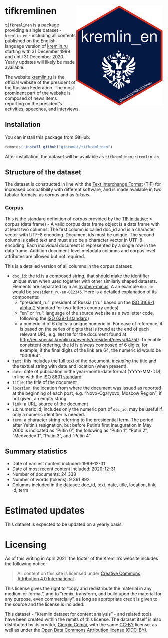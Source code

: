 
<!-- README.md is generated from README.Rmd. Please edit that file -->

# tifkremlinen <a href='https://github.com/giocomai/tifkremlinen'><img src='man/figures/hex-kremlin_en.png' align="right" height="320" /></a>

<!-- badges: start -->

<!-- badges: end -->

`tifkremlinen` is a package providing a single dataset - `kremlin_en` -
including all contents published on the English-language version of
[kremlin.ru](http://en.kremlin.ru/) starting with 31 December 1999 and
until 31 December 2020. Yearly updates will likely be made available.

The website [kremlin.ru](http://en.kremlin.ru/) is the official website
of the president of the Russian Federation. The most prominent part of
the website is composed of news items reporting on the president’s
activities, speeches, and interviews.

## Installation

You can install this package from GitHub:

``` r
remotes::install_github("giocomai/tifkremlinen")
```

After installation, the dataset will be available as
`tifkremlinen::kremlin_en`

## Structure of the dataset

The dataset is constructed in line with the [Text Interchange
Format](https://docs.ropensci.org/tif/) (TIF) for increased
compatibility with different software, and is made available in two
tabular formats, as *corpus* and as *tokens*.

### Corpus

This is the standard definition of *corpus* provided by the [TIF
initiative](https://docs.ropensci.org/tif/): \> corpus (data frame) - A
valid corpus data frame object is a data frame with at least two
columns. The first column is called doc\_id and is a character vector
with UTF-8 encoding. Document ids must be unique. The second column is
called text and must also be a character vector in UTF-8 encoding. Each
individual document is represented by a single row in the data frame.
Addition document-level metadata columns and corpus level attributes are
allowed but not required.

This is a detailed version of all columns in the corpus dataset:

  - `doc_id`: the id is a composed string, that should make the
    identifier unique even when used together with other similarly
    shaped datasets. Elements are separated by a an
    [hyphen-minus](https://en.wikipedia.org/wiki/Hyphen-minus). A an
    example `doc_id` would be `president_ru-en-012345`. Here is a
    detailed explanation of its components:
      - “president\_ru”: president of Russia (“ru” based on the
        [ISO 3166-1
        alpha-2](https://en.wikipedia.org/wiki/List_of_ISO_3166_country_codes)
        standard for two-letters country codes)
      - “en” or “ru”: language of the source website as a two letter
        code, following the [ISO 639-1
        standard](https://en.wikipedia.org/wiki/List_of_ISO_639-1_codes))
      - a numeric id of 6 digits: a unique numeric id. For ease of
        reference, it is based on the series of digits that is found at
        the end of each relevant URL, e.g. `064750` for the document
        found at:
        <http://en.special.kremlin.ru/events/president/news/64750>. To
        enable consistent ordering, the id is *always* composed of 6
        digits; for example, if the final digits of the link are 64, the
        numeric id would be “000064”.
  - `text`: this includes the full text of the document, *including* the
    title and the textual string with date and location (when present).
  - `date`: date of publication in the year-month-date format
    (YYYY-MM-DD), in line with the [ISO 8601
    standard](https://en.wikipedia.org/wiki/ISO_8601).
  - `title`: the title of the document
  - `location`: the location from where the document was issued as
    reported at the beginning of each post, e.g. “Novo-Ogaryovo, Moscow
    Region”; if not given, an empty string.
  - `link`: a URL, source of the document
  - `id`: numeric id; includes only the numeric part of `doc_id`, may be
    useful if only a numeric identifier is needed.
  - `term`: a character string referring to the presidential term. The
    period after Yeltin’s resignation, but before Putin’s first
    inauguration in May 2000 is indicated as “Putin 0”, the following as
    “Putin 1”, “Putin 2”, “Medvedev 1”, “Putin 3”, and “Putin 4”

## Summary statistics

  - Date of earliest content included: 1999-12-31
  - Date of most recent content included: 2020-12-31
  - Number of documents: 24 338
  - Number of words (tokens): 9 361 892
  - Columns included in the dataset: doc\_id, text, date, title,
    location, link, id, term

# Estimated updates

This dataset is expected to be updated on a yearly basis.

# Licensing

As of this writing in April 2021, the footer of the Kremlin’s website
includes the following notice:

> All content on this site is licensed under [Creative Commons
> Attribution 4.0
> International](http://creativecommons.org/licenses/by/4.0/deed.en)

This license gives the right to “copy and redistribute the material in
any medium or format”, and to “remix, transform, and build upon the
material for any purpose, even commercially”, as long as appropriate
credit is given to the source and the license is included.

This dataset - “Kremlin dataset for content analysis” - and related
tools have been created within the remits of this license. The dataset
itself is also distributed by its creator, [Giorgio
Comai](https://giorgiocomai.eu/), with the same
[CC-BY](\(http://creativecommons.org/licenses/by/4.0/deed.en\)) license,
as well as under the [Open Data Commons Attribution license
(ODC-BY)](https://opendatacommons.org/licenses/by/1-0/index.html).
